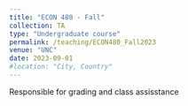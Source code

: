```yaml
---
title: "ECON 480 - Fall"
collection: TA
type: "Undergraduate course"
permalink: /teaching/ECON480_Fall2023
venue: "UNC"
date: 2023-09-01
#location: "City, Country"
---
```


Responsible for grading and class assisstance


<!---
Heading 1
======

Heading 2
======

Heading 3
======

--->
